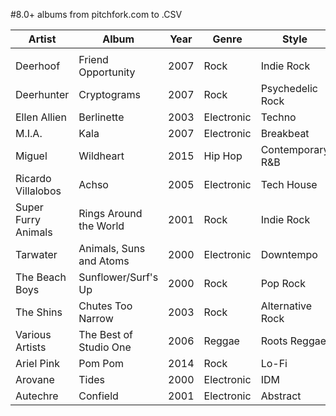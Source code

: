 #8.0+ albums from pitchfork.com to .CSV

| Artist              | Album                   | Year | Genre      | Style            | Rating | 
|---------------------|-------------------------|------|------------|------------------|--------| 
|                     |                         |      |            |                  |        | 
| Deerhoof            | Friend Opportunity      | 2007 | Rock       | Indie Rock       | 8,9    | 
| Deerhunter          | Cryptograms             | 2007 | Rock       | Psychedelic Rock | 8,9    | 
| Ellen Allien        | Berlinette              | 2003 | Electronic | Techno           | 8,9    | 
| M.I.A.              | Kala                    | 2007 | Electronic | Breakbeat        | 8,9    | 
| Miguel              | Wildheart               | 2015 | Hip Hop    | Contemporary R&B | 8,9    | 
| Ricardo Villalobos  | Achso                   | 2005 | Electronic | Tech House       | 8,9    | 
| Super Furry Animals | Rings Around the World  | 2001 | Rock       | Indie Rock       | 8,9    | 
| Tarwater            | Animals, Suns and Atoms | 2000 | Electronic | Downtempo        | 8,9    | 
| The Beach Boys      | Sunflower/Surf's Up     | 2000 | Rock       | Pop Rock         | 8,9    | 
| The Shins           | Chutes Too Narrow       | 2003 | Rock       | Alternative Rock | 8,9    | 
| Various Artists     | The Best of Studio One  | 2006 | Reggae     | Roots Reggae     | 8,9    | 
| Ariel Pink          | Pom Pom                 | 2014 | Rock       | Lo-Fi            | 8,8    | 
| Arovane             | Tides                   | 2000 | Electronic | IDM              | 8,8    | 
| Autechre            | Confield                | 2001 | Electronic | Abstract         | 8,8    | 



